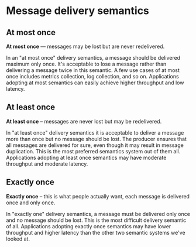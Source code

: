 # Message delivery semantics

## At most once

**At most once** — messages may be lost but are never redelivered.

In an "at most once" delivery semantics, a message should be delivered maximum only once. It's acceptable to lose a message rather than delivering a message twice in this semantic. A few use cases of at most once includes metrics collection, log collection, and so on. Applications adopting at most semantics can easily achieve higher throughput and low latency.

## At least once

**At least once** – messages are never lost but may be redelivered.

In "at least once" delivery semantics it is acceptable to deliver a message more than once but no message should be lost. The producer ensures that all messages are delivered for sure, even though it may result in message duplication. This is the most preferred semantics system out of them all. Applications adopting at least once semantics may have moderate throughput and moderate latency.

## Exactly once

**Exactly once** – this is what people actually want, each message is delivered once and only once.

In "exactly one" delivery semantics, a message must be delivered only once and no message should be lost. This is the most difficult delivery semantic of all. Applications adopting exactly once semantics may have lower throughput and higher latency than the other two semantic systems we've looked at.
